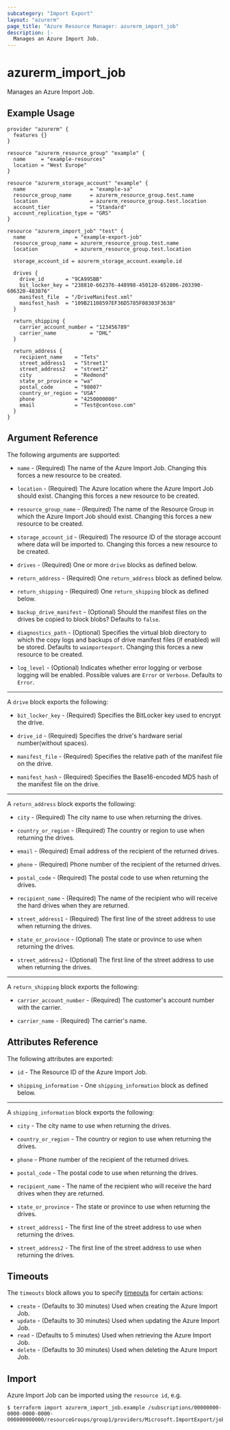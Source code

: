 ```yaml
---
subcategory: "Import Export"
layout: "azurerm"
page_title: "Azure Resource Manager: azurerm_import_job"
description: |-
  Manages an Azure Import Job.
---
```


# azurerm_import_job

Manages an Azure Import Job.

## Example Usage

```hcl
provider "azurerm" {
  features {}
}

resource "azurerm_resource_group" "example" {
  name     = "example-resources"
  location = "West Europe"
}

resource "azurerm_storage_account" "example" {
  name                     = "example-sa"
  resource_group_name      = azurerm_resource_group.test.name
  location                 = azurerm_resource_group.test.location
  account_tier             = "Standard"
  account_replication_type = "GRS"
}

resource "azurerm_import_job" "test" {
  name                = "example-export-job"
  resource_group_name = azurerm_resource_group.test.name
  location            = azurerm_resource_group.test.location

  storage_account_id = azurerm_storage_account.example.id

  drives {
    drive_id       = "9CA995BB"
    bit_locker_key = "238810-662376-448998-450120-652806-203390-606320-483076"
    manifest_file  = "/DriveManifest.xml"
    manifest_hash  = "109B21108597EF36D5785F08303F3638"
  }

  return_shipping {
    carrier_account_number = "123456789"
    carrier_name           = "DHL"
  }

  return_address {
    recipient_name    = "Tets"
    street_address1   = "Street1"
    street_address2   = "street2"
    city              = "Redmond"
    state_or_province = "wa"
    postal_code       = "98007"
    country_or_region = "USA"
    phone             = "4250000000"
    email             = "Test@contoso.com"
  }
}
```

## Argument Reference

The following arguments are supported:

* `name` - (Required) The name of the Azure Import Job. Changing this forces a new resource to be created.

* `location` - (Required) The Azure location where the Azure Import Job should exist. Changing this forces a new resource to be created.

* `resource_group_name` - (Required) The name of the Resource Group in which the Azure Import Job should exist. Changing this forces a new resource to be created.

* `storage_account_id` - (Required) The resource ID of the storage account where data will be imported to. Changing this forces a new resource to be created.

* `drives` - (Required) One or more `drive` blocks as defined below.

* `return_address` - (Required) One `return_address` block as defined below.

* `return_shipping` - (Required) One `return_shipping` block as defined below.

* `backup_drive_manifest` - (Optional) Should the manifest files on the drives be copied to block blobs? Defaults to `false`.

* `diagnostics_path` - (Optional) Specifies the virtual blob directory to which the copy logs and backups of drive manifest files (if enabled) will be stored. Defaults to `waimportexport`. Changing this forces a new resource to be created.

* `log_level` - (Optional) Indicates whether error logging or verbose logging will be enabled. Possible values are `Error` or `Verbose`. Defaults to `Error`.

---

A `drive` block exports the following:

* `bit_locker_key` - (Required) Specifies the BitLocker key used to encrypt the drive.

* `drive_id` - (Required) Specifies the drive's hardware serial number(without spaces).

* `manifest_file` - (Required) Specifies the relative path of the manifest file on the drive.

* `manifest_hash` - (Required) Specifies the Base16-encoded MD5 hash of the manifest file on the drive.

---

A `return_address` block exports the following:

* `city` - (Required) The city name to use when returning the drives.

* `country_or_region` - (Required) The country or region to use when returning the drives.

* `email` - (Required) Email address of the recipient of the returned drives.

* `phone` - (Required) Phone number of the recipient of the returned drives.

* `postal_code` - (Required) The postal code to use when returning the drives.

* `recipient_name` - (Required) The name of the recipient who will receive the hard drives when they are returned.

* `street_address1` - (Required) The first line of the street address to use when returning the drives.

* `state_or_province` - (Optional) The state or province to use when returning the drives.

* `street_address2` - (Optional) The first line of the street address to use when returning the drives.

---

A `return_shipping` block exports the following:

* `carrier_account_number` - (Required) The customer's account number with the carrier.

* `carrier_name` - (Required) The carrier's name.

## Attributes Reference

The following attributes are exported:

* `id` - The Resource ID of the Azure Import Job.

* `shipping_information` - One `shipping_information` block as defined below.

---

A `shipping_information` block exports the following:

* `city` - The city name to use when returning the drives.

* `country_or_region` - The country or region to use when returning the drives.

* `phone` - Phone number of the recipient of the returned drives.

* `postal_code` - The postal code to use when returning the drives.

* `recipient_name` - The name of the recipient who will receive the hard drives when they are returned.

* `state_or_province` - The state or province to use when returning the drives.

* `street_address1` - The first line of the street address to use when returning the drives.

* `street_address2` - The first line of the street address to use when returning the drives.

## Timeouts

The `timeouts` block allows you to specify [timeouts](https://www.terraform.io/docs/configuration/resources.html#timeouts) for certain actions:

* `create` - (Defaults to 30 minutes) Used when creating the Azure Import Job.
* `update` - (Defaults to 30 minutes) Used when updating the Azure Import Job.
* `read` - (Defaults to 5 minutes) Used when retrieving the Azure Import Job.
* `delete` - (Defaults to 30 minutes) Used when deleting the Azure Import Job.

## Import

Azure Import Job can be imported using the `resource id`, e.g.

```shell
$ terraform import azurerm_import_job.example /subscriptions/00000000-0000-0000-0000-000000000000/resourceGroups/group1/providers/Microsoft.ImportExport/jobs/job1
```
